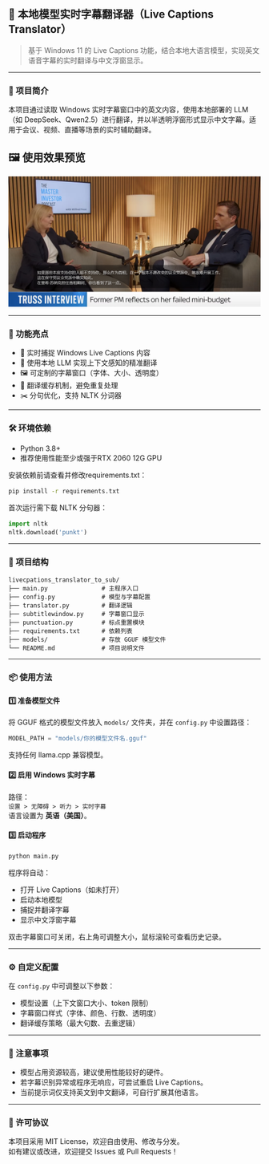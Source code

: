 ## 🧠 本地模型实时字幕翻译器（Live Captions Translator）

> 基于 Windows 11 的 Live Captions 功能，结合本地大语言模型，实现英文语音字幕的实时翻译与中文浮窗显示。

---

### 📌 项目简介

本项目通过读取 Windows 实时字幕窗口中的英文内容，使用本地部署的 LLM（如 DeepSeek、Qwen2.5）进行翻译，并以半透明浮窗形式显示中文字幕。适用于会议、视频、直播等场景的实时辅助翻译。

## 🖼️ 使用效果预览

![中文浮窗字幕演示](images/livecaption_demo.png)

---

### 🚀 功能亮点

- 🎯 实时捕捉 Windows Live Captions 内容
- 🧠 使用本地 LLM 实现上下文感知的精准翻译
- 🖼️ 可定制的字幕窗口（字体、大小、透明度）
- 🔁 翻译缓存机制，避免重复处理
- ✂️ 分句优化，支持 NLTK 分词器

---

### 🛠️ 环境依赖

- Python 3.8+
- 推荐使用性能至少或强于RTX 2060 12G GPU

安装依赖前请查看并修改requirements.txt：

```bash
pip install -r requirements.txt
```

首次运行需下载 NLTK 分句器：

```python
import nltk
nltk.download('punkt')
```

---

### 📁 项目结构

```
livecpations_translator_to_sub/
├── main.py               # 主程序入口
├── config.py             # 模型与字幕配置
├── translator.py         # 翻译逻辑
├── subtitlewindow.py     # 字幕窗口显示
├── punctuation.py        # 标点重置模块
├── requirements.txt      # 依赖列表
├── models/               # 存放 GGUF 模型文件
└── README.md             # 项目说明文件
```

---

### 📦 使用方法

#### 1️⃣ 准备模型文件

将 GGUF 格式的模型文件放入 `models/` 文件夹，并在 `config.py` 中设置路径：

```python
MODEL_PATH = "models/你的模型文件名.gguf"
```

支持任何 llama.cpp 兼容模型。

#### 2️⃣ 启用 Windows 实时字幕

路径：  
`设置 > 无障碍 > 听力 > 实时字幕`  
语言设置为 **英语（美国）**。

#### 3️⃣ 启动程序

```bash
python main.py
```

程序将自动：

- 打开 Live Captions（如未打开）
- 启动本地模型
- 捕捉并翻译字幕
- 显示中文浮窗字幕

双击字幕窗口可关闭，右上角可调整大小，鼠标滚轮可查看历史记录。

---

### ⚙️ 自定义配置

在 `config.py` 中可调整以下参数：

- 模型设置（上下文窗口大小、token 限制）
- 字幕窗口样式（字体、颜色、行数、透明度）
- 翻译缓存策略（最大句数、去重逻辑）

---

### 🧩 注意事项

- 模型占用资源较高，建议使用性能较好的硬件。
- 若字幕识别异常或程序无响应，可尝试重启 Live Captions。
- 当前提示词仅支持英文到中文翻译，可自行扩展其他语言。

---

### 📜 许可协议

本项目采用 MIT License，欢迎自由使用、修改与分发。  
如有建议或改进，欢迎提交 Issues 或 Pull Requests！
